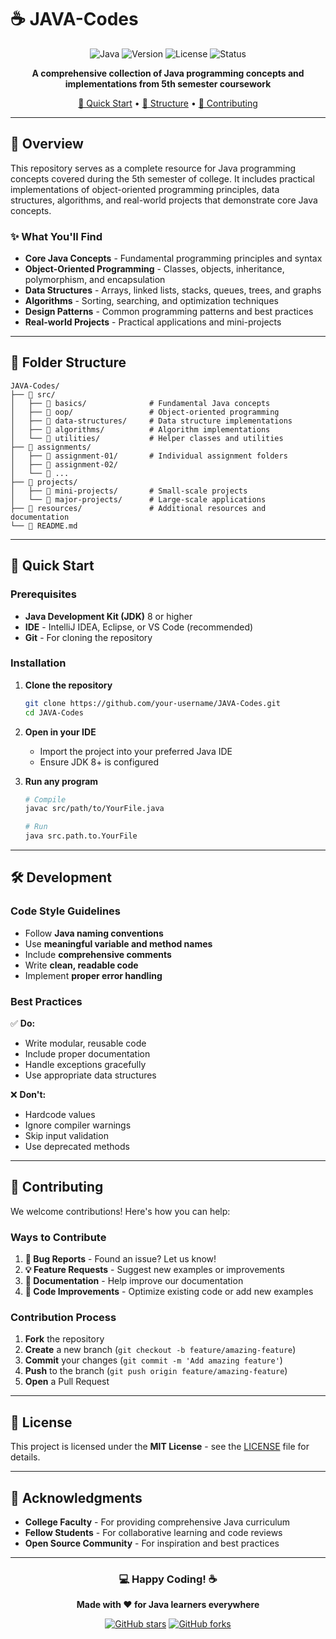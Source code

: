 # ☕ JAVA-Codes

<div align="center">

![Java](https://img.shields.io/badge/Java-ED8B00?style=for-the-badge&logo=openjdk&logoColor=white)
![Version](https://img.shields.io/badge/Java-8%2B-blue?style=for-the-badge)
![License](https://img.shields.io/badge/License-MIT-green?style=for-the-badge)
![Status](https://img.shields.io/badge/Status-Active-brightgreen?style=for-the-badge)

**A comprehensive collection of Java programming concepts and implementations from 5th semester coursework**

[🚀 Quick Start](#quick-start) • [📁 Structure](#folder-structure) • [🤝 Contributing](#contributing)

</div>

---

## 🎯 Overview

This repository serves as a complete resource for Java programming concepts covered during the 5th semester of college. It includes practical implementations of object-oriented programming principles, data structures, algorithms, and real-world projects that demonstrate core Java concepts.

### ✨ What You'll Find

- **Core Java Concepts** - Fundamental programming principles and syntax
- **Object-Oriented Programming** - Classes, objects, inheritance, polymorphism, and encapsulation
- **Data Structures** - Arrays, linked lists, stacks, queues, trees, and graphs
- **Algorithms** - Sorting, searching, and optimization techniques
- **Design Patterns** - Common programming patterns and best practices
- **Real-world Projects** - Practical applications and mini-projects

---

## 📁 Folder Structure

```
JAVA-Codes/
├── 📂 src/
│   ├── 📂 basics/              # Fundamental Java concepts
│   ├── 📂 oop/                 # Object-oriented programming
│   ├── 📂 data-structures/     # Data structure implementations
│   ├── 📂 algorithms/          # Algorithm implementations
│   └── 📂 utilities/           # Helper classes and utilities
├── 📂 assignments/
│   ├── 📂 assignment-01/       # Individual assignment folders
│   ├── 📂 assignment-02/
│   └── 📂 ...
├── 📂 projects/
│   ├── 📂 mini-projects/       # Small-scale projects
│   └── 📂 major-projects/      # Large-scale applications
├── 📂 resources/               # Additional resources and documentation
└── 📄 README.md
```

---

## 🚀 Quick Start

### Prerequisites

- **Java Development Kit (JDK)** 8 or higher
- **IDE** - IntelliJ IDEA, Eclipse, or VS Code (recommended)
- **Git** - For cloning the repository

### Installation

1. **Clone the repository**
   ```bash
   git clone https://github.com/your-username/JAVA-Codes.git
   cd JAVA-Codes
   ```

2. **Open in your IDE**
   - Import the project into your preferred Java IDE
   - Ensure JDK 8+ is configured

3. **Run any program**
   ```bash
   # Compile
   javac src/path/to/YourFile.java
   
   # Run
   java src.path.to.YourFile
   ```



---

## 🛠️ Development

### Code Style Guidelines

- Follow **Java naming conventions**
- Use **meaningful variable and method names**
- Include **comprehensive comments**
- Write **clean, readable code**
- Implement **proper error handling**

### Best Practices

✅ **Do:**
- Write modular, reusable code
- Include proper documentation
- Handle exceptions gracefully
- Use appropriate data structures

❌ **Don't:**
- Hardcode values
- Ignore compiler warnings
- Skip input validation
- Use deprecated methods

---

## 🤝 Contributing

We welcome contributions! Here's how you can help:

### Ways to Contribute

1. **🐛 Bug Reports** - Found an issue? Let us know!
2. **💡 Feature Requests** - Suggest new examples or improvements
3. **📝 Documentation** - Help improve our documentation
4. **🔧 Code Improvements** - Optimize existing code or add new examples

### Contribution Process

1. **Fork** the repository
2. **Create** a new branch (`git checkout -b feature/amazing-feature`)
3. **Commit** your changes (`git commit -m 'Add amazing feature'`)
4. **Push** to the branch (`git push origin feature/amazing-feature`)
5. **Open** a Pull Request

---

## 📄 License

This project is licensed under the **MIT License** - see the [LICENSE](LICENSE) file for details.

---

## 🌟 Acknowledgments

- **College Faculty** - For providing comprehensive Java curriculum
- **Fellow Students** - For collaborative learning and code reviews
- **Open Source Community** - For inspiration and best practices

---

<div align="center">

### 💻 Happy Coding! ☕

**Made with ❤️ for Java learners everywhere**

[![GitHub stars](https://img.shields.io/github/stars/your-username/JAVA-Codes?style=social)](https://github.com/your-username/JAVA-Codes/stargazers)
[![GitHub forks](https://img.shields.io/github/forks/your-username/JAVA-Codes?style=social)](https://github.com/your-username/JAVA-Codes/network/members)

</div>